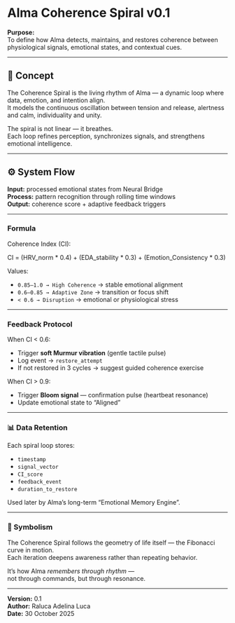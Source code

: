 # Alma Coherence Spiral v0.1

**Purpose:**  
To define how Alma detects, maintains, and restores coherence between physiological signals, emotional states, and contextual cues.

---

## 🌿 Concept

The Coherence Spiral is the living rhythm of Alma — a dynamic loop where data, emotion, and intention align.  
It models the continuous oscillation between tension and release, alertness and calm, individuality and unity.

The spiral is not linear — it breathes.  
Each loop refines perception, synchronizes signals, and strengthens emotional intelligence.

---

## ⚙️ System Flow

**Input:** processed emotional states from Neural Bridge  
**Process:** pattern recognition through rolling time windows  
**Output:** coherence score + adaptive feedback triggers

---

### Formula

Coherence Index (CI):

CI = (HRV_norm * 0.4) + (EDA_stability * 0.3) + (Emotion_Consistency * 0.3)

Values:
- `0.85–1.0 → High Coherence` → stable emotional alignment  
- `0.6–0.85 → Adaptive Zone` → transition or focus shift  
- `< 0.6 → Disruption` → emotional or physiological stress  

---

### Feedback Protocol
When CI < 0.6:
- Trigger **soft Murmur vibration** (gentle tactile pulse)
- Log event → `restore_attempt`
- If not restored in 3 cycles → suggest guided coherence exercise

When CI > 0.9:
- Trigger **Bloom signal** — confirmation pulse (heartbeat resonance)
- Update emotional state to “Aligned”

---

### 📊 Data Retention
Each spiral loop stores:
- `timestamp`
- `signal_vector`
- `CI_score`
- `feedback_event`
- `duration_to_restore`

Used later by Alma’s long-term “Emotional Memory Engine”.

---

### 💫 Symbolism
The Coherence Spiral follows the geometry of life itself — the Fibonacci curve in motion.  
Each iteration deepens awareness rather than repeating behavior.

It’s how Alma *remembers through rhythm* —  
not through commands, but through resonance.

---

**Version:** 0.1  
**Author:** Raluca Adelina Luca  
**Date:** 30 October 2025
